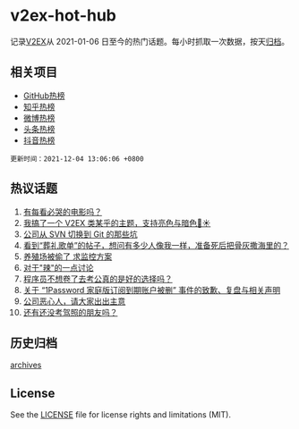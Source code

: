 # v2ex-hot-hub

 记录[V2EX](https://www.v2ex.com/)从 2021-01-06 日至今的热门话题。每小时抓取一次数据，按天[归档](archives)。
 
 ## 相关项目

- [GitHub热榜](https://github.com/snaildev/github-hot-hub)
- [知乎热榜](https://github.com/snaildev/zhihu-hot-hub)
- [微博热榜](https://github.com/snaildev/weibo-hot-hub)
- [头条热榜](https://github.com/snaildev/toutiao-hot-hub)
- [抖音热榜](https://github.com/snaildev/douyin-hot-hub)


 `更新时间：2021-12-04 13:06:06 +0800`

## 热议话题

1. [有每看必哭的电影吗？](https://www.v2ex.com/t/819830)
1. [我搞了一个 V2EX 类某乎的主题，支持亮色与暗色🌙☀️](https://www.v2ex.com/t/819780)
1. [公司从 SVN 切换到 Git 的那些坑](https://www.v2ex.com/t/819771)
1. [看到“葬礼歌单”的帖子，想问有多少人像我一样，准备死后把骨灰撒海里的？](https://www.v2ex.com/t/819826)
1. [养殖场被偷了 求监控方案](https://www.v2ex.com/t/819772)
1. [对于"辣"的一点讨论](https://www.v2ex.com/t/819778)
1. [程序员不想卷了去考公真的是好的选择吗？](https://www.v2ex.com/t/819829)
1. [关于 “1Password 家庭版订阅到期账户被删” 事件的致歉、复盘与相关声明](https://www.v2ex.com/t/819853)
1. [公司恶心人，请大家出出主意](https://www.v2ex.com/t/819842)
1. [还有还没考驾照的朋友吗？](https://www.v2ex.com/t/819787)

## 历史归档

[archives](archives)

## License

See the [LICENSE](LICENSE) file for license rights and limitations (MIT).
